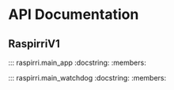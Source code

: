 # API Documentation

## RaspirriV1

::: raspirri.main_app
    :docstring:
    :members:

::: raspirri.main_watchdog
    :docstring:
    :members:
